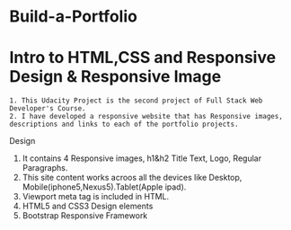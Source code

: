 # Build-a-Portfolio
 
 # Intro to HTML,CSS and Responsive Design & Responsive Image
  
    1. This Udacity Project is the second project of Full Stack Web Developer's Course.
    2. I have developed a responsive website that has Responsive images, descriptions and links to each of the portfolio projects.
     
 Design
     
   1. It contains 4 Responsive images, h1&h2 Title Text, Logo, Regular Paragraphs.
   2. This site content works acroos all the devices like Desktop, Mobile(iphone5,Nexus5).Tablet(Apple ipad).   
   3. Viewport meta tag is included in HTML.
   4. HTML5 and CSS3 Design elements
   5. Bootstrap Responsive Framework    
